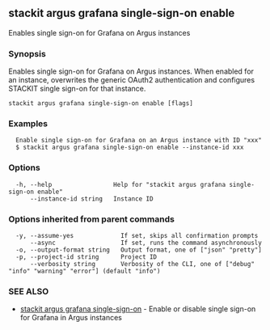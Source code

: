 ## stackit argus grafana single-sign-on enable

Enables single sign-on for Grafana on Argus instances

### Synopsis

Enables single sign-on for Grafana on Argus instances.
When enabled for an instance, overwrites the generic OAuth2 authentication and configures STACKIT single sign-on for that instance.

```
stackit argus grafana single-sign-on enable [flags]
```

### Examples

```
  Enable single sign-on for Grafana on an Argus instance with ID "xxx"
  $ stackit argus grafana single-sign-on enable --instance-id xxx
```

### Options

```
  -h, --help                 Help for "stackit argus grafana single-sign-on enable"
      --instance-id string   Instance ID
```

### Options inherited from parent commands

```
  -y, --assume-yes             If set, skips all confirmation prompts
      --async                  If set, runs the command asynchronously
  -o, --output-format string   Output format, one of ["json" "pretty"]
  -p, --project-id string      Project ID
      --verbosity string       Verbosity of the CLI, one of ["debug" "info" "warning" "error"] (default "info")
```

### SEE ALSO

* [stackit argus grafana single-sign-on](./stackit_argus_grafana_single-sign-on.md)	 - Enable or disable single sign-on for Grafana in Argus instances

